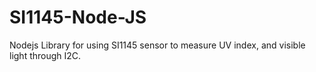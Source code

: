 # SI1145-Node-JSNodejs Library for using SI1145 sensor to measure UV index, and visible light through I2C.